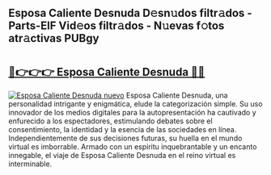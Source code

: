 ## Esposa Caliente Desnuda D𝚎sn𝚞dos filtr𝚊dos - Parts-ElF Vid𝚎os filtr𝚊dos - N𝚞evas f𝚘tos atr𝚊ctivas PUBgy

# <h2><a href="http://mb74xmm.tromn.icu/?c=Esposa+Caliente+Desnuda">🔗👉👉👉 Esposa Caliente Desnuda 🔗🔗</a></h2>

[![Esposa Caliente Desnuda nuevo](https://i.imgur.com/pEAQMta.gif)](http://mb74xmm.tromn.icu/?c=Esposa+Caliente+Desnuda)
Esposa Caliente Desnuda, una personalidad intrigante y enigmática, elude la categorización simple. Su uso innovador de los medios digitales para la autopresentación ha cautivado y enfurecido a los espectadores, estimulando debates sobre el consentimiento, la identidad y la esencia de las sociedades en línea. Independientemente de sus decisiones futuras, su huella en el mundo virtual es imborrable. Armado con un espíritu inquebrantable y un encanto innegable, el viaje de Esposa Caliente Desnuda en el reino virtual es interminable.
